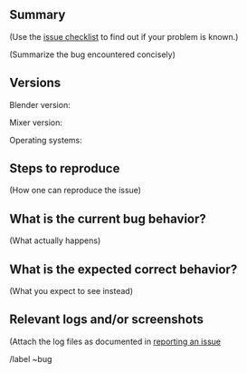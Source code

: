 ## Summary

(Use the [issue checklist](https://ubisoft-mixer.readthedocs.io/en/latest/troubleshoot/issue.html) to find out if your problem is known.)

(Summarize the bug encountered concisely)

## Versions

Blender version: 

Mixer version: 

Operating systems: 

## Steps to reproduce

(How one can reproduce the issue)

## What is the current bug behavior?

(What actually happens)

## What is the expected correct behavior?

(What you expect to see instead)

## Relevant logs and/or screenshots

(Attach the log files as documented in [reporting an issue](https://mixer-github.readthedocs.io/en/latest/troubleshoot/issue.html)

/label ~bug
